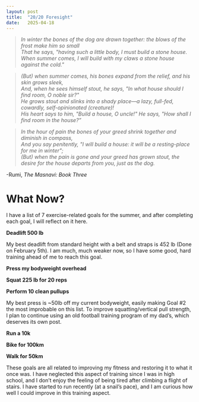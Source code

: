 ```yaml
---
layout: post
title:  "20/20 Foresight"
date:   2025-04-18 
---
```


>*In winter the bones of the dog are drawn together: the blows of the frost make him so small*  
>*That he says, "having such a little body, I must build a stone house.*  
>*When summer comes, I will build with my claws a stone house against the cold."* 

>*(But) when summer comes, his bones expand from the relief, and his skin grows sleek,*  
>*And, when he sees himself stout, he says, "In what house should I find room, O noble sir?"*  
>*He grows stout and slinks into a shady place—a lazy, full-fed, cowardly, self-opinionated (creature)!*  
>*His heart says to him, "Build a house, O uncle!" He says, "How shall I find room in the house?”*

>*In the hour of pain the bones of your greed shrink together and diminish in compass,*  
>*And you say penitently, "I will build a house: it will be a resting-place for me in winter";*   
>*(But) when the pain is gone and your greed has grown stout, the desire for the house departs from you,  just as the dog.*

-Rumi, *The Masnavi: Book Three* 

# **What Now?**
I have a list of 7 exercise-related goals for the summer, and after completing each goal, I will reflect on it here. 

**Deadlift 500 lb**

My best deadlift from standard height with a belt and straps is 452 lb (Done on February 5th). 
I am much, much weaker now, so I have some good, hard training ahead of me to reach this goal. 

**Press my bodyweight overhead**

**Squat 225 lb for 20 reps** 

**Perform 10 clean pullups**

My best press is ~50lb off my current bodyweight, easily making Goal #2 the most improbable 
on this list. To improve squatting/vertical pull strength, I plan to continue using an old 
football training program of my dad’s, which deserves its own post. 

**Run a 10k**

**Bike for 100km**

**Walk for 50km** 

These goals are all related to improving my fitness and restoring it to what it once was. 
I have neglected this aspect of training since I was in high school, and I don’t enjoy the
 feeling of being tired after climbing a flight of stairs. I have started to run recently 
 (at a snail’s pace), and I am curious how well I could improve in this training aspect. 
